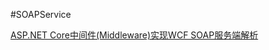 #SOAPService

[ASP.NET Core中间件(Middleware)实现WCF SOAP服务端解析](http://www.cnblogs.com/linezero/p/aspnetcoresoap.html)